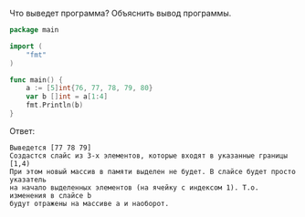 Что выведет программа? Объяснить вывод программы.

```go
package main

import (
    "fmt"
)

func main() {
    a := [5]int{76, 77, 78, 79, 80}
    var b []int = a[1:4]
    fmt.Println(b)
}
```

Ответ:
```
Выведется [77 78 79]
Создастся слайс из 3-х элементов, которые входят в указанные границы [1,4)
При этом новый массив в памяти выделен не будет. В слайсе будет просто указатель
на начало выделенных элементов (на ячейку с индексом 1). Т.о. изменения в слайсе b
будут отражены на массиве a и наоборот.
```
